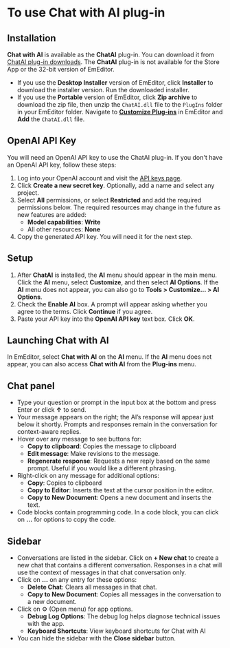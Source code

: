 # To use Chat with AI plug-in

## Installation
**Chat with AI** is available as the **ChatAI** plug-in. You can download it from [ChatAI plug-in downloads](https://www.emeditor.com/download-chatai/). The **ChatAI** plug-in is not available for the Store App or the 32-bit version of EmEditor.

- If you use the **Desktop Installer** version of EmEditor, click **Installer** to download the installer version. Run the downloaded installer.
- If you use the **Portable** version of EmEditor, click **Zip archive** to download the zip file, then unzip the `ChatAI.dll` file to the `PlugIns` folder in your EmEditor folder. Navigate to [**Customize Plug-ins**](../../cmd/tools/customize_plug_ins) in EmEditor and **Add** the `ChatAI.dll` file.

## OpenAI API Key
You will need an OpenAI API key to use the ChatAI plug-in. If you don't have an OpenAI API key, follow these steps:
1. Log into your OpenAI account and visit the [API keys page](https://platform.openai.com/settings/organization/api-keys).
2. Click **Create a new secret key**. Optionally, add a name and select any project.
3. Select **All** permissions, or select **Restricted** and add the required permissions below. The required resources may change in the future as new features are added:
   - **Model capabilities**: **Write**
   - All other resources: **None**
4. Copy the generated API key. You will need it for the next step.

## Setup
1. After **ChatAI** is installed, the **AI** menu should appear in the main menu. Click the **AI** menu, select **Customize**, and then select **AI Options**. If the **AI** menu does not appear, you can also go to **Tools > Customize... > AI Options**.
2. Check the **Enable AI** box. A prompt will appear asking whether you agree to the terms. Click **Continue** if you agree.
3. Paste your API key into the **OpenAI API key** text box. Click **OK**.

## Launching Chat with AI
In EmEditor, select **Chat with AI** on the **AI** menu. If the **AI** menu does not appear, you can also access **Chat with AI** from the **Plug-ins** menu.

## Chat panel
- Type your question or prompt in the input box at the bottom and press Enter or click **&#8593;** to send.
- Your message appears on the right; the AI’s response will appear just below it shortly. Prompts and responses remain in the conversation for context-aware replies.
- Hover over any message to see buttons for:
  - **Copy to clipboard**: Copies the message to clipboard
  - **Edit message**: Make revisions to the message.
  - **Regenerate response**: Requests a new reply based on the same prompt. Useful if you would like a different phrasing.
- Right-click on any message for additional options:
  - **Copy**: Copies to clipboard
  - **Copy to Editor**: Inserts the text at the cursor position in the editor.
  - **Copy to New Document**: Opens a new document and inserts the text.
- Code blocks contain programming code. In a code block, you can click on **…** for options to copy the code.

## Sidebar
- Conversations are listed in the sidebar. Click on **+ New chat** to create a new chat that contains a different conversation. Responses in a chat will use the context of messages in that chat conversation only.
- Click on **&#8230;** on any entry for these options:
  - **Delete Chat**: Clears all messages in that chat.
  - **Copy to New Document**: Copies all messages in the conversation to a new document.
- Click on &#9881;&#65039; (Open menu) for app options.
  - **Debug Log Options**: The debug log helps diagnose technical issues with the app.
  - **Keyboard Shortcuts**: View keyboard shortcuts for Chat with AI
- You can hide the sidebar with the **Close sidebar** button.